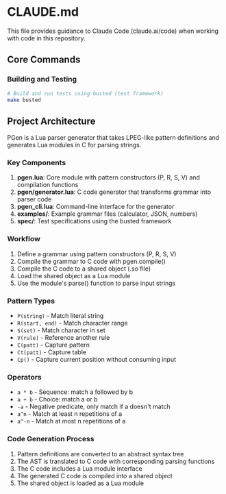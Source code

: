 # CLAUDE.md

This file provides guidance to Claude Code (claude.ai/code) when working with code in this repository.

## Core Commands

### Building and Testing

```bash
# Build and run tests using busted (test framework)
make busted
```

## Project Architecture

PGen is a Lua parser generator that takes LPEG-like pattern definitions and generates Lua modules in C for parsing strings.

### Key Components

1. **pgen.lua**: Core module with pattern constructors (P, R, S, V) and compilation functions
2. **pgen/generator.lua**: C code generator that transforms grammar into parser code
3. **pgen_cli.lua**: Command-line interface for the generator
4. **examples/**: Example grammar files (calculator, JSON, numbers)
5. **spec/**: Test specifications using the busted framework

### Workflow

1. Define a grammar using pattern constructors (P, R, S, V)
2. Compile the grammar to C code with pgen.compile()
3. Compile the C code to a shared object (.so file)
4. Load the shared object as a Lua module
5. Use the module's parse() function to parse input strings

### Pattern Types

- `P(string)` - Match literal string
- `R(start, end)` - Match character range
- `S(set)` - Match character in set
- `V(rule)` - Reference another rule
- `C(patt)` - Capture pattern
- `Ct(patt)` - Capture table
- `Cp()` - Capture current position without consuming input

### Operators

- `a * b` - Sequence: match a followed by b
- `a + b` - Choice: match a or b
- `-a` - Negative predicate, only match if a doesn't match
- `a^n` - Match at least n repetitions of a
- `a^-n` - Match at most n repetitions of a

### Code Generation Process

1. Pattern definitions are converted to an abstract syntax tree
2. The AST is translated to C code with corresponding parsing functions
3. The C code includes a Lua module interface
4. The generated C code is compiled into a shared object
5. The shared object is loaded as a Lua module

